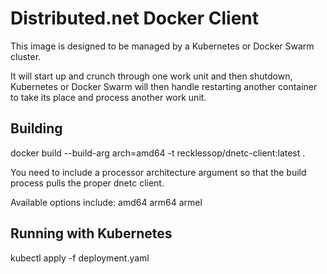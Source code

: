 # Distributed.net Docker Client

This image is designed to be managed by a Kubernetes or Docker Swarm cluster.

It will start up and crunch through one work unit and then shutdown, Kubernetes or Docker Swarm will then handle restarting another container to take its place and process another work unit.

## Building

docker build --build-arg arch=amd64 -t recklessop/dnetc-client:latest .

You need to include a processor architecture argument so that the build process pulls the proper dnetc client.

Available options include:
amd64
arm64
armel

## Running with Kubernetes
kubectl apply -f deployment.yaml

